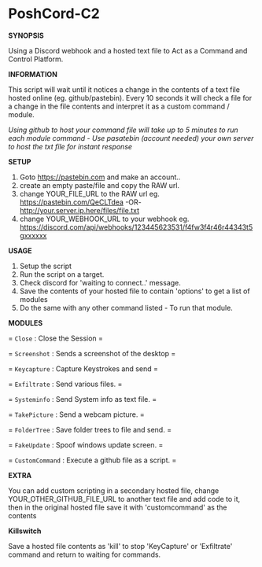 # PoshCord-C2

**SYNOPSIS**

Using a Discord webhook and a hosted text file to Act as a Command and Control Platform.

**INFORMATION**

This script will wait until it notices a change in the contents of a text file hosted online (eg. github/pastebin).
Every 10 seconds it will check a file for a change in the file contents and interpret it as a custom command / module.

*Using github to host your command file will take up to 5 minutes to run each module command - Use pasatebin (account needed) your own server to host the txt file for instant response* 

**SETUP**
1. Goto https://pastebin.com and make an account..
2. create an empty paste/file and copy the RAW url.
3. change YOUR_FILE_URL to the RAW url  eg. https://pastebin.com/QeCLTdea -OR- http://your.server.ip.here/files/file.txt 
4. change YOUR_WEBHOOK_URL to your webhook eg. https://discord.com/api/webhooks/123445623531/f4fw3f4r46r44343t5gxxxxxx

**USAGE**

1. Setup the script
2. Run the script on a target.
3. Check discord for 'waiting to connect..' message.
4. Save the contents of your hosted file to contain 'options' to get a list of modules
5. Do the same with any other command listed - To run that module.

**MODULES**

= `Close`  : Close the Session                           =

= `Screenshot`  : Sends a screenshot of the desktop      =

= `Keycapture`   : Capture Keystrokes and send           =

= `Exfiltrate` : Send various files.                     =

= `Systeminfo` : Send System info as text file.          =

= `TakePicture` : Send a webcam picture.                 =

= `FolderTree` : Save folder trees to file and send.     =

= `FakeUpdate` : Spoof windows update screen.            =

= `CustomCommand` : Execute a github file as a script.   =

**EXTRA**

You can add custom scripting in a secondary hosted file, change YOUR_OTHER_GITHUB_FILE_URL to another text file and add code to it,
then in the original hosted file save it with 'customcommand' as the contents 

**Killswitch**

Save a hosted file contents as 'kill' to stop 'KeyCapture' or 'Exfiltrate' command and return to waiting for commands.
